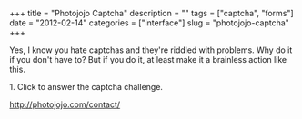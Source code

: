 +++
title = "Photojojo Captcha"
description = ""
tags = ["captcha", "forms"]
date = "2012-02-14"
categories = ["interface"]
slug = "photojojo-captcha"
+++


<p>Yes, I know you hate captchas and they're riddled with problems. Why do it if you don't have to? But if you do it, at least make it a brainless action like this.</p>

<div id="screens-full" class="clear"><div class="caption">1. Click to answer the captcha challenge.</div><div class="fullimg clear"><a href="http://media.konigi.com/interface/photojojo-captcha-1.png" class="group" rel="group" title="1. Click to answer the captcha challenge."><img src="http://media.konigi.com/interface/photojojo-captcha-1.png" alt="" class="img-responsive"></a></div></div>        
<p><a href="http://photojojo.com/contact/">http://photojojo.com/contact/</a></p>

